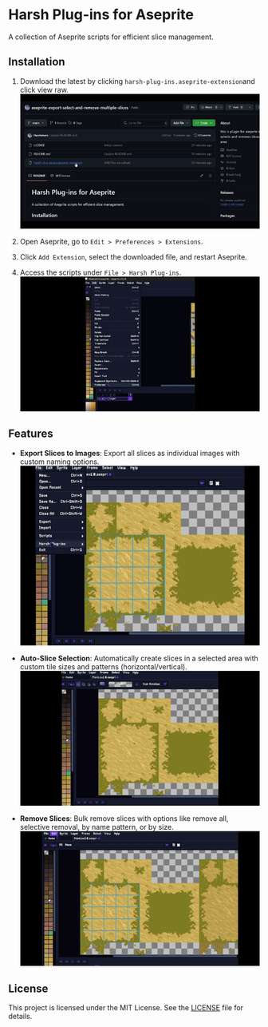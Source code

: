 # Harsh Plug-ins for Aseprite

A collection of Aseprite scripts for efficient slice management.

## Installation
1. Download the latest by clicking `harsh-plug-ins.aseprite-extension`and click view raw. 
![how to download](https://github.com/Harshmars/aseprite-export-select-and-remove-multiple-slices/blob/main/gifs/How%20to%20download.gif)

2. Open Aseprite, go to `Edit > Preferences > Extensions`.
3. Click `Add Extension`, select the downloaded file, and restart Aseprite.
4. Access the scripts under `File > Harsh Plug-ins`.
![how to install](https://github.com/Harshmars/aseprite-export-select-and-remove-multiple-slices/blob/main/gifs/how%20to%20install.gif)

## Features
- **Export Slices to Images**: Export all slices as individual images with custom naming options.  
  ![Export Slices to Images](https://github.com/Harshmars/aseprite-export-select-and-remove-multiple-slices/blob/50cce940be0300b31db9c33afb93bd2323d0464b/gifs/export%20slice.gif)

- **Auto-Slice Selection**: Automatically create slices in a selected area with custom tile sizes and patterns (horizontal/vertical).  
  ![Auto-Slice Selection](https://github.com/Harshmars/aseprite-export-select-and-remove-multiple-slices/blob/main/gifs/make%20slices.gif)

- **Remove Slices**: Bulk remove slices with options like remove all, selective removal, by name pattern, or by size.  
  ![Remove Slices](https://github.com/Harshmars/aseprite-export-select-and-remove-multiple-slices/blob/main/gifs/feature%203.gif)

## License
This project is licensed under the MIT License. See the [LICENSE](LICENSE) file for details.
